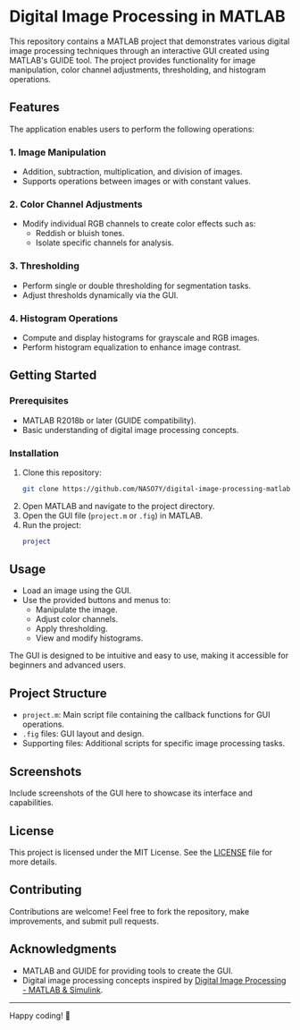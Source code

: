 
# Digital Image Processing in MATLAB

This repository contains a MATLAB project that demonstrates various digital image processing techniques through an interactive GUI created using MATLAB's GUIDE tool. The project provides functionality for image manipulation, color channel adjustments, thresholding, and histogram operations.

## Features

The application enables users to perform the following operations:

### 1. **Image Manipulation**
   - Addition, subtraction, multiplication, and division of images.
   - Supports operations between images or with constant values.

### 2. **Color Channel Adjustments**
   - Modify individual RGB channels to create color effects such as:
     - Reddish or bluish tones.
     - Isolate specific channels for analysis.

### 3. **Thresholding**
   - Perform single or double thresholding for segmentation tasks.
   - Adjust thresholds dynamically via the GUI.

### 4. **Histogram Operations**
   - Compute and display histograms for grayscale and RGB images.
   - Perform histogram equalization to enhance image contrast.

## Getting Started

### Prerequisites
- MATLAB R2018b or later (GUIDE compatibility).
- Basic understanding of digital image processing concepts.

### Installation
1. Clone this repository:
   ```bash
   git clone https://github.com/NASO7Y/digital-image-processing-matlab.git
   ```
2. Open MATLAB and navigate to the project directory.
3. Open the GUI file (`project.m` or `.fig`) in MATLAB.
4. Run the project:
   ```matlab
   project
   ```

## Usage
- Load an image using the GUI.
- Use the provided buttons and menus to:
  - Manipulate the image.
  - Adjust color channels.
  - Apply thresholding.
  - View and modify histograms.

The GUI is designed to be intuitive and easy to use, making it accessible for beginners and advanced users.

## Project Structure
- `project.m`: Main script file containing the callback functions for GUI operations.
- `.fig` files: GUI layout and design.
- Supporting files: Additional scripts for specific image processing tasks.

## Screenshots
Include screenshots of the GUI here to showcase its interface and capabilities.

## License
This project is licensed under the MIT License. See the [LICENSE](LICENSE) file for more details.

## Contributing
Contributions are welcome! Feel free to fork the repository, make improvements, and submit pull requests.

## Acknowledgments
- MATLAB and GUIDE for providing tools to create the GUI.
- Digital image processing concepts inspired by [Digital Image Processing - MATLAB & Simulink](https://www.mathworks.com/discovery/digital-image-processing.html).

---

Happy coding! 🚀
